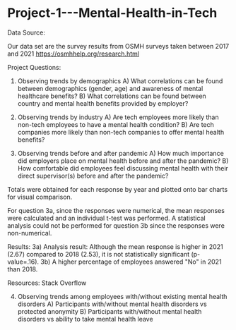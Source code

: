 # Project-1---Mental-Health-in-Tech

Data Source:

Our data set are the survey results from OSMH surveys taken between 2017 and 2021
https://osmhhelp.org/research.html

Project Questions:

1. Observing trends by demographics
A) What correlations can be found between demographics (gender, age) and awareness of mental healthcare benefits?
B) What correlations can be found between country and mental health benefits provided by employer?

2. Observing trends by industry
A) Are tech employees more likely than non-tech employees to have a mental health condition?
B) Are tech companies more likely than non-tech companies to offer mental health benefits?

3. Observing trends before and after pandemic
A) How much importance did employers place on mental health before and after the pandemic?
B) How comfortable did employees feel discussing mental health with their direct supervisor(s) before and after the pandemic?

Totals were obtained for each response by year and plotted onto bar charts for visual comparison.

For question 3a, since the responses were numerical, the mean responses were calculated and an individual t-test was performed. A statistical analysis could not be performed for question 3b since the responses were non-numerical.

Results: 
3a) Analysis result: Although the mean response is higher in 2021 (2.67) compared to 2018 (2.53), it is not statistically significant (p-value=.16).
3b) A higher percentage of employees answered "No" in 2021 than 2018. 

Resources:
Stack Overflow

4. Observing trends among employees with/without existing mental health disorders
A) Participants with/without mental health disorders vs protected anonymity
B) Participants with/without mental health disorders vs ability to take mental health leave

